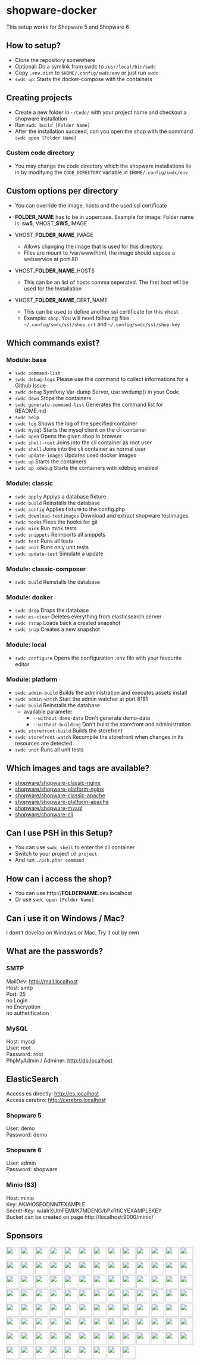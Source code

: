 # shopware-docker

This setup works for Shopware 5 and Shopware 6

## How to setup?

* Clone the repository somewhere
* Optional: Do a symlink from swdc to `/usr/local/bin/swdc`
* Copy `.env.dist` to `$HOME/.config/swdc/env` or just run `swdc`
* `swdc up`: Starts the docker-compose with the containers

## Creating projects

* Create a new folder in `~/Code/` with your project name and checkout a shopware installation
* Run `swdc build [Folder Name]`
* After the installation succeed, can you open the shop with the command `swdc open [Folder Name]`

### Custom code directory

* You may change the code directory which the shopware installations lie in by
  modifying the `CODE_DIRECTORY` variable in `$HOME/.config/swdc/env`

## Custom options per directory

* You can override the image, hosts and the used ssl certificate
* **FOLDER_NAME** has to be in uppercase. Example for image: Folder name is: **sw5**, VHOST_**SW5**_IMAGE

* VHOST_**FOLDER_NAME**_IMAGE
  * Allows changing the image that is used for this directory.
  * Files are mount to /var/www/html, the image should expose a webservice at port 80
* VHOST_**FOLDER_NAME**_HOSTS
  * This can be an list of hosts comma seperated. The first host will be used for the Installation
* VHOST_**FOLDER_NAME**_CERT_NAME
  * This can be used to define another ssl certificate for this vhost.
  * Example: `shop`. You will need following files  `~/.config/swdc/ssl/shop.crt` and `~/.config/swdc/ssl/shop.key`

## Which commands exist?

### Module: base

* `swdc command-list`              
* `swdc debug-logs`                Please use this command to collect informations for a Github Issue
* `swdc debug`                     Symfony Var-dump Server, use swdump() in your Code
* `swdc down`                      Stops the containers
* `swdc generate-command-list`     Generates the command list for README.md
* `swdc help`                      
* `swdc log`                       Shows the log of the specified container
* `swdc mysql`                     Starts the mysql client on the cli container
* `swdc open`                      Opens the given shop in browser
* `swdc shell-root`                Joins into the cli container as root user
* `swdc shell`                     Joins into the cli container as normal user
* `swdc update-images`             Updates used docker images
* `swdc up`                        Starts the containers
* `swdc up xdebug`                 Starts the containers with xdebug enabled

### Module: classic

* `swdc apply`                     Applys a database fixture
* `swdc build`                     Reinstalls the database
* `swdc config`                    Applies fixture to the config.php
* `swdc download-testimages`       Download and extract shopware testimages
* `swdc hooks`                     Fixes the hooks for git
* `swdc mink`                      Run mink tests
* `swdc snippets`                  Reimports all snippets
* `swdc test`                      Runs all tests
* `swdc unit`                      Runs only unit tests
* `swdc update-test`               Simulate a update

### Module: classic-composer

* `swdc build`                     Reinstalls the database         

### Module: docker

* `swdc drop`                      Drops the database
* `swdc es-clear`                  Deletes everything from elasticsearch server
* `swdc rsnap`                     Loads back a created snapshot
* `swdc snap`                      Creates a new snapshot

### Module: local

* `swdc configure`                 Opens the configuration .env file with your favourite editor

### Module: platform

* `swdc admin-build`               Builds the administration and executes assets install
* `swdc admin-watch`               Start the admin watcher at port 8181
* `swdc build`                     Reinstalls the database
  * available parameter
    * `--without-demo-data`          Don't generate demo-data
    * `--without-building`           Don't build the storefront and administration
* `swdc storefront-build`          Builds the storefront
* `swdc storefront-watch`          Recompile the storefront when changes in its resources are detected
* `swdc unit`                      Runs all unit tests

## Which images and tags are available?

* [shopware/shopware-classic-nginx](https://hub.docker.com/r/shyim/shopware-classic-nginx/tags)
* [shopware/shopware-platform-nginx](https://hub.docker.com/r/shyim/shopware-platform-nginx/tags)
* [shopware/shopware-classic-apache](https://hub.docker.com/r/shyim/shopware-classic-apache/tags)
* [shopware/shopware-platform-apache](https://hub.docker.com/r/shyim/shopware-platform-apache/tags)
* [shopware/shopware-mysql](https://hub.docker.com/r/shyim/shopware-mysql/tags)
* [shopware/shopware-cli](https://hub.docker.com/r/shyim/shopware-cli/tags)

## Can I use PSH in this Setup?

* You can use `swdc shell` to enter the cli container
* Switch to your project `cd project`
* And run `./psh.phar command`

## How can i access the shop?

* You can use http://**FOLDERNAME**.dev.localhost
* Or use `swdc open [Folder Name]`

## Can i use it on Windows / Mac?

I dont't develop on Windows or Mac. Try it out by own

## What are the passwords?

### SMTP

MailDev: http://mail.localhost  
Host: smtp  
Port: 25  
no Login  
no Encryption  
no authetification

### MySQL

Host: mysql  
User: root  
Password: root  
PhpMyAdmin / Adminer: http://db.localhost

## ElasticSearch

Access es directly: http://es.localhost  
Access cerebro: http://cerebro.localhost

### Shopware 5

User: demo  
Password: demo

### Shopware 6

User: admin  
Password: shopware

### Minio (S3)

Host: minio  
Key: AKIAIOSFODNN7EXAMPLE  
Secret-Key: wJalrXUtnFEMI/K7MDENG/bPxRfiCYEXAMPLEKEY  
Bucket can be created on page http://localhost:9000/minio/

## Sponsors

[<img src="https://sponsor.shyim.de/image/0?1" width="35">](https://sponsor.shyim.de/profile/0)
[<img src="https://sponsor.shyim.de/image/1?1" width="35">](https://sponsor.shyim.de/profile/1)
[<img src="https://sponsor.shyim.de/image/2?1" width="35">](https://sponsor.shyim.de/profile/2)
[<img src="https://sponsor.shyim.de/image/3?1" width="35">](https://sponsor.shyim.de/profile/3)
[<img src="https://sponsor.shyim.de/image/4?1" width="35">](https://sponsor.shyim.de/profile/4)
[<img src="https://sponsor.shyim.de/image/5?1" width="35">](https://sponsor.shyim.de/profile/5)
[<img src="https://sponsor.shyim.de/image/6?1" width="35">](https://sponsor.shyim.de/profile/6)
[<img src="https://sponsor.shyim.de/image/7?1" width="35">](https://sponsor.shyim.de/profile/7)
[<img src="https://sponsor.shyim.de/image/8?1" width="35">](https://sponsor.shyim.de/profile/8)
[<img src="https://sponsor.shyim.de/image/9?1" width="35">](https://sponsor.shyim.de/profile/9)
[<img src="https://sponsor.shyim.de/image/10?1" width="35">](https://sponsor.shyim.de/profile/10)
[<img src="https://sponsor.shyim.de/image/11?1" width="35">](https://sponsor.shyim.de/profile/11)
[<img src="https://sponsor.shyim.de/image/12?1" width="35">](https://sponsor.shyim.de/profile/12)
[<img src="https://sponsor.shyim.de/image/13?1" width="35">](https://sponsor.shyim.de/profile/13)
[<img src="https://sponsor.shyim.de/image/14?1" width="35">](https://sponsor.shyim.de/profile/14)
[<img src="https://sponsor.shyim.de/image/15?1" width="35">](https://sponsor.shyim.de/profile/15)
[<img src="https://sponsor.shyim.de/image/16?1" width="35">](https://sponsor.shyim.de/profile/16)
[<img src="https://sponsor.shyim.de/image/17?1" width="35">](https://sponsor.shyim.de/profile/17)
[<img src="https://sponsor.shyim.de/image/18?1" width="35">](https://sponsor.shyim.de/profile/18)
[<img src="https://sponsor.shyim.de/image/19?1" width="35">](https://sponsor.shyim.de/profile/19)
[<img src="https://sponsor.shyim.de/image/20?1" width="35">](https://sponsor.shyim.de/profile/20)
[<img src="https://sponsor.shyim.de/image/21?1" width="35">](https://sponsor.shyim.de/profile/21)
[<img src="https://sponsor.shyim.de/image/22?1" width="35">](https://sponsor.shyim.de/profile/22)
[<img src="https://sponsor.shyim.de/image/23?1" width="35">](https://sponsor.shyim.de/profile/23)
[<img src="https://sponsor.shyim.de/image/24?1" width="35">](https://sponsor.shyim.de/profile/24)
[<img src="https://sponsor.shyim.de/image/25?1" width="35">](https://sponsor.shyim.de/profile/25)
[<img src="https://sponsor.shyim.de/image/26?1" width="35">](https://sponsor.shyim.de/profile/26)
[<img src="https://sponsor.shyim.de/image/27?1" width="35">](https://sponsor.shyim.de/profile/27)
[<img src="https://sponsor.shyim.de/image/28?1" width="35">](https://sponsor.shyim.de/profile/28)
[<img src="https://sponsor.shyim.de/image/29?1" width="35">](https://sponsor.shyim.de/profile/29)
[<img src="https://sponsor.shyim.de/image/30?1" width="35">](https://sponsor.shyim.de/profile/30)
[<img src="https://sponsor.shyim.de/image/31?1" width="35">](https://sponsor.shyim.de/profile/31)
[<img src="https://sponsor.shyim.de/image/32?1" width="35">](https://sponsor.shyim.de/profile/32)
[<img src="https://sponsor.shyim.de/image/33?1" width="35">](https://sponsor.shyim.de/profile/33)
[<img src="https://sponsor.shyim.de/image/34?1" width="35">](https://sponsor.shyim.de/profile/34)
[<img src="https://sponsor.shyim.de/image/35?1" width="35">](https://sponsor.shyim.de/profile/35)
[<img src="https://sponsor.shyim.de/image/36?1" width="35">](https://sponsor.shyim.de/profile/36)
[<img src="https://sponsor.shyim.de/image/37?1" width="35">](https://sponsor.shyim.de/profile/37)
[<img src="https://sponsor.shyim.de/image/38?1" width="35">](https://sponsor.shyim.de/profile/38)
[<img src="https://sponsor.shyim.de/image/39?1" width="35">](https://sponsor.shyim.de/profile/39)
[<img src="https://sponsor.shyim.de/image/40?1" width="35">](https://sponsor.shyim.de/profile/40)
[<img src="https://sponsor.shyim.de/image/41?1" width="35">](https://sponsor.shyim.de/profile/41)
[<img src="https://sponsor.shyim.de/image/42?1" width="35">](https://sponsor.shyim.de/profile/42)
[<img src="https://sponsor.shyim.de/image/43?1" width="35">](https://sponsor.shyim.de/profile/43)
[<img src="https://sponsor.shyim.de/image/44?1" width="35">](https://sponsor.shyim.de/profile/44)
[<img src="https://sponsor.shyim.de/image/45?1" width="35">](https://sponsor.shyim.de/profile/45)
[<img src="https://sponsor.shyim.de/image/46?1" width="35">](https://sponsor.shyim.de/profile/46)
[<img src="https://sponsor.shyim.de/image/47?1" width="35">](https://sponsor.shyim.de/profile/47)
[<img src="https://sponsor.shyim.de/image/48?1" width="35">](https://sponsor.shyim.de/profile/48)
[<img src="https://sponsor.shyim.de/image/49?1" width="35">](https://sponsor.shyim.de/profile/49)
[<img src="https://sponsor.shyim.de/image/50?1" width="35">](https://sponsor.shyim.de/profile/50)
[<img src="https://sponsor.shyim.de/image/51?1" width="35">](https://sponsor.shyim.de/profile/51)
[<img src="https://sponsor.shyim.de/image/52?1" width="35">](https://sponsor.shyim.de/profile/52)
[<img src="https://sponsor.shyim.de/image/53?1" width="35">](https://sponsor.shyim.de/profile/53)
[<img src="https://sponsor.shyim.de/image/54?1" width="35">](https://sponsor.shyim.de/profile/54)
[<img src="https://sponsor.shyim.de/image/55?1" width="35">](https://sponsor.shyim.de/profile/55)
[<img src="https://sponsor.shyim.de/image/56?1" width="35">](https://sponsor.shyim.de/profile/56)
[<img src="https://sponsor.shyim.de/image/57?1" width="35">](https://sponsor.shyim.de/profile/57)
[<img src="https://sponsor.shyim.de/image/58?1" width="35">](https://sponsor.shyim.de/profile/58)
[<img src="https://sponsor.shyim.de/image/59?1" width="35">](https://sponsor.shyim.de/profile/59)
[<img src="https://sponsor.shyim.de/image/60?1" width="35">](https://sponsor.shyim.de/profile/60)
[<img src="https://sponsor.shyim.de/image/61?1" width="35">](https://sponsor.shyim.de/profile/61)
[<img src="https://sponsor.shyim.de/image/62?1" width="35">](https://sponsor.shyim.de/profile/62)
[<img src="https://sponsor.shyim.de/image/63?1" width="35">](https://sponsor.shyim.de/profile/63)
[<img src="https://sponsor.shyim.de/image/64?1" width="35">](https://sponsor.shyim.de/profile/64)
[<img src="https://sponsor.shyim.de/image/65?1" width="35">](https://sponsor.shyim.de/profile/65)
[<img src="https://sponsor.shyim.de/image/66?1" width="35">](https://sponsor.shyim.de/profile/66)
[<img src="https://sponsor.shyim.de/image/67?1" width="35">](https://sponsor.shyim.de/profile/67)
[<img src="https://sponsor.shyim.de/image/68?1" width="35">](https://sponsor.shyim.de/profile/68)
[<img src="https://sponsor.shyim.de/image/69?1" width="35">](https://sponsor.shyim.de/profile/69)
[<img src="https://sponsor.shyim.de/image/70?1" width="35">](https://sponsor.shyim.de/profile/70)
[<img src="https://sponsor.shyim.de/image/71?1" width="35">](https://sponsor.shyim.de/profile/71)
[<img src="https://sponsor.shyim.de/image/72?1" width="35">](https://sponsor.shyim.de/profile/72)
[<img src="https://sponsor.shyim.de/image/73?1" width="35">](https://sponsor.shyim.de/profile/73)
[<img src="https://sponsor.shyim.de/image/74?1" width="35">](https://sponsor.shyim.de/profile/74)
[<img src="https://sponsor.shyim.de/image/75?1" width="35">](https://sponsor.shyim.de/profile/75)
[<img src="https://sponsor.shyim.de/image/76?1" width="35">](https://sponsor.shyim.de/profile/76)
[<img src="https://sponsor.shyim.de/image/77?1" width="35">](https://sponsor.shyim.de/profile/77)
[<img src="https://sponsor.shyim.de/image/78?1" width="35">](https://sponsor.shyim.de/profile/78)
[<img src="https://sponsor.shyim.de/image/79?1" width="35">](https://sponsor.shyim.de/profile/79)
[<img src="https://sponsor.shyim.de/image/80?1" width="35">](https://sponsor.shyim.de/profile/80)
[<img src="https://sponsor.shyim.de/image/81?1" width="35">](https://sponsor.shyim.de/profile/81)
[<img src="https://sponsor.shyim.de/image/82?1" width="35">](https://sponsor.shyim.de/profile/82)
[<img src="https://sponsor.shyim.de/image/83?1" width="35">](https://sponsor.shyim.de/profile/83)
[<img src="https://sponsor.shyim.de/image/84?1" width="35">](https://sponsor.shyim.de/profile/84)
[<img src="https://sponsor.shyim.de/image/85?1" width="35">](https://sponsor.shyim.de/profile/85)
[<img src="https://sponsor.shyim.de/image/86?1" width="35">](https://sponsor.shyim.de/profile/86)
[<img src="https://sponsor.shyim.de/image/87?1" width="35">](https://sponsor.shyim.de/profile/87)
[<img src="https://sponsor.shyim.de/image/88?1" width="35">](https://sponsor.shyim.de/profile/88)
[<img src="https://sponsor.shyim.de/image/89?1" width="35">](https://sponsor.shyim.de/profile/89)
[<img src="https://sponsor.shyim.de/image/90?1" width="35">](https://sponsor.shyim.de/profile/90)
[<img src="https://sponsor.shyim.de/image/91?1" width="35">](https://sponsor.shyim.de/profile/91)
[<img src="https://sponsor.shyim.de/image/92?1" width="35">](https://sponsor.shyim.de/profile/92)
[<img src="https://sponsor.shyim.de/image/93?1" width="35">](https://sponsor.shyim.de/profile/93)
[<img src="https://sponsor.shyim.de/image/94?1" width="35">](https://sponsor.shyim.de/profile/94)
[<img src="https://sponsor.shyim.de/image/95?1" width="35">](https://sponsor.shyim.de/profile/95)
[<img src="https://sponsor.shyim.de/image/96?1" width="35">](https://sponsor.shyim.de/profile/96)
[<img src="https://sponsor.shyim.de/image/97?1" width="35">](https://sponsor.shyim.de/profile/97)
[<img src="https://sponsor.shyim.de/image/98?1" width="35">](https://sponsor.shyim.de/profile/98)
[<img src="https://sponsor.shyim.de/image/99?1" width="35">](https://sponsor.shyim.de/profile/99)

